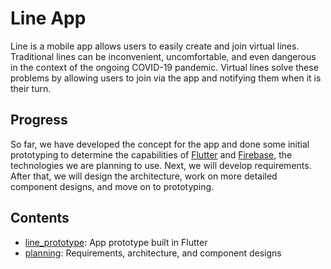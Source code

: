 # Line App

Line is a mobile app allows users to easily create and join virtual lines. Traditional lines can be inconvenient, uncomfortable, and even dangerous in the context of the ongoing COVID-19 pandemic. Virtual lines solve these problems by allowing users to join via the app and notifying them when it is their turn.

## Progress

So far, we have developed the concept for the app and done some initial prototyping to determine the capabilities of [Flutter](https://flutter.dev) and [Firebase](https://firebase.google.com), the technologies we are planning to use. Next, we will develop requirements. After that, we will design the architecture, work on more detailed component designs, and move on to prototyping.

## Contents
* [line_prototype](line_prototype): App prototype built in Flutter
* [planning](planning): Requirements, architecture, and component designs

